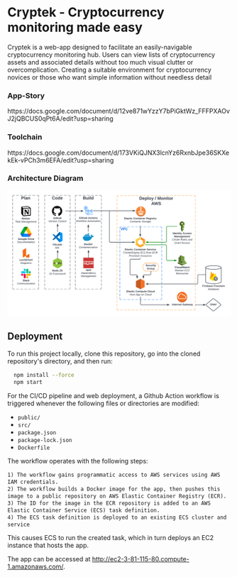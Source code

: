 <h1>Cryptek - Cryptocurrency monitoring made easy </h1> 

<p>Cryptek is a web-app designed to facilitate an easily-navigable cryptocurrency monitoring hub. Users can view lists of cryptocurrency assets and associated details without too much visual clutter or overcomplication. Creating a suitable environment for cryptocurrency novices or those who want simple information without needless detail</p>

<h3>App-Story</h3>
https://docs.google.com/document/d/12ve871wYzzY7bPiGktWz_FFFPXAOvJ2jQBCUS0qPt6A/edit?usp=sharing

<h3>Toolchain</h3>
https://docs.google.com/document/d/173VKiQJNX3lcnYz6RxnbJpe36SKXekEk-vPCh3m6EFA/edit?usp=sharing

<h3>Architecture Diagram</h3>

![Architecture Diagram](Diagrams/Cryptek-Architecture-Diagram.png "Architecture Diagram")

## Deployment

To run this project locally, clone this repository, go into the cloned repository's directory, and then run:

```bash
  npm install --force
  npm start
```

For the CI/CD pipeline and web deployment, a Github Action workflow is triggered whenever the following files or directories are modified:

- `public/`
- `src/`
- `package.json`
- `package-lock.json`
- `Dockerfile`

The workflow operates with the following steps:
```
1) The workflow gains programmatic access to AWS services using AWS IAM credentials.
2) The workflow builds a Docker image for the app, then pushes this image to a public repository on AWS Elastic Container Registry (ECR).
3) The ID for the image in the ECR repository is added to an AWS Elastic Container Service (ECS) task definition.
4) The ECS task definition is deployed to an existing ECS cluster and service
```
This causes ECS to run the created task, which in turn deploys an EC2 instance that hosts the app.

The app can be accessed at http://ec2-3-81-115-80.compute-1.amazonaws.com/.
